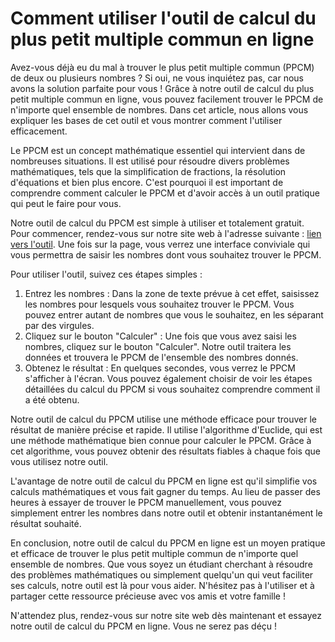 Comment utiliser l'outil de calcul du plus petit multiple commun en ligne
=========================================================================

Avez-vous déjà eu du mal à trouver le plus petit multiple commun (PPCM) de deux ou plusieurs nombres ? Si oui, ne vous inquiétez pas, car nous avons la solution parfaite pour vous ! Grâce à notre outil de calcul du plus petit multiple commun en ligne, vous pouvez facilement trouver le PPCM de n'importe quel ensemble de nombres. Dans cet article, nous allons vous expliquer les bases de cet outil et vous montrer comment l'utiliser efficacement.

Le PPCM est un concept mathématique essentiel qui intervient dans de nombreuses situations. Il est utilisé pour résoudre divers problèmes mathématiques, tels que la simplification de fractions, la résolution d'équations et bien plus encore. C'est pourquoi il est important de comprendre comment calculer le PPCM et d'avoir accès à un outil pratique qui peut le faire pour vous.

Notre outil de calcul du PPCM est simple à utiliser et totalement gratuit. Pour commencer, rendez-vous sur notre site web à l'adresse suivante : [lien vers l'outil](https://www.onlinecalculatorsfree.com/fr/math/lcm-calculator.html). Une fois sur la page, vous verrez une interface conviviale qui vous permettra de saisir les nombres dont vous souhaitez trouver le PPCM.

Pour utiliser l'outil, suivez ces étapes simples :

1. Entrez les nombres : Dans la zone de texte prévue à cet effet, saisissez les nombres pour lesquels vous souhaitez trouver le PPCM. Vous pouvez entrer autant de nombres que vous le souhaitez, en les séparant par des virgules.
2. Cliquez sur le bouton "Calculer" : Une fois que vous avez saisi les nombres, cliquez sur le bouton "Calculer". Notre outil traitera les données et trouvera le PPCM de l'ensemble des nombres donnés.
3. Obtenez le résultat : En quelques secondes, vous verrez le PPCM s'afficher à l'écran. Vous pouvez également choisir de voir les étapes détaillées du calcul du PPCM si vous souhaitez comprendre comment il a été obtenu.

Notre outil de calcul du PPCM utilise une méthode efficace pour trouver le résultat de manière précise et rapide. Il utilise l'algorithme d'Euclide, qui est une méthode mathématique bien connue pour calculer le PPCM. Grâce à cet algorithme, vous pouvez obtenir des résultats fiables à chaque fois que vous utilisez notre outil.

L'avantage de notre outil de calcul du PPCM en ligne est qu'il simplifie vos calculs mathématiques et vous fait gagner du temps. Au lieu de passer des heures à essayer de trouver le PPCM manuellement, vous pouvez simplement entrer les nombres dans notre outil et obtenir instantanément le résultat souhaité.

En conclusion, notre outil de calcul du PPCM en ligne est un moyen pratique et efficace de trouver le plus petit multiple commun de n'importe quel ensemble de nombres. Que vous soyez un étudiant cherchant à résoudre des problèmes mathématiques ou simplement quelqu'un qui veut faciliter ses calculs, notre outil est là pour vous aider. N'hésitez pas à l'utiliser et à partager cette ressource précieuse avec vos amis et votre famille !

N'attendez plus, rendez-vous sur notre site web dès maintenant et essayez notre outil de calcul du PPCM en ligne. Vous ne serez pas déçu !